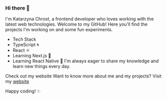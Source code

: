 ### Hi there 👋
I'm Katarzyna Chrost, a frontend developer who loves working with the latest web technologies. Welcome to my GitHub! Here you'll find the projects I'm working on and some fun experiments.

- Tech Stack
- TypeScript 🌀
- React ⚛️
- Learning Next.js 🚀
- Learning React Native 📱
I'm always eager to share my knowledge and learn new things every day.

Check out my website
Want to know more about me and my projects? Visit my [website](https://www.katarzynachrost.pl)

Happy coding! ✨

